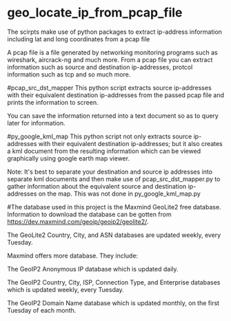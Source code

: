 # geo_locate_ip_from_pcap_file
The scirpts make use of python packages to extract ip-address information including lat and long coordinates from a pcap file

A pcap file is a file generated by networking monitoring programs such as wireshark, aircrack-ng and much more. From a pcap file you can extract information such as source and destination ip-addresses, protcol information such as tcp and so much more.

#pcap_src_dst_mapper
This python script extracts source ip-addresses with their equivalent destination ip-addresses from the passed pcap file and prints the information to screen. 

You can save the information returned into a text document so as to query later for information.

#py_google_kml_map
This python script not only extracts source ip-addresses with their equivalent destination ip-addresses; but it also creates a kml document from the resulting information which can be viewed graphically using google earth map viewer. 

Note: It's best to separate your destination and source ip addresses into separate kml documents and then make use of pcap_src_dst_mapper.py to gather information about the equivalent source and destination ip-addresses on the map. This was not done in py_google_kml_map.py

#The database used in this project is the Maxmind GeoLite2 free database.
Information to download the database can be gotten from https://dev.maxmind.com/geoip/geoip2/geolite2/.

The GeoLite2 Country, City, and ASN databases are updated weekly, every Tuesday.

Maxmind offers more database. They include:

The GeoIP2 Anonymous IP database which is updated daily.

The GeoIP2 Country, City, ISP, Connection Type, and Enterprise databases which is updated weekly, every Tuesday.

The GeoIP2 Domain Name database which is updated monthly, on the first Tuesday of each month.
